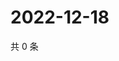 # 2022-12-18

共 0 条

<!-- BEGIN WEIBO -->
<!-- 最后更新时间 Sun Dec 18 2022 22:10:53 GMT+0800 (China Standard Time) -->

<!-- END WEIBO -->

